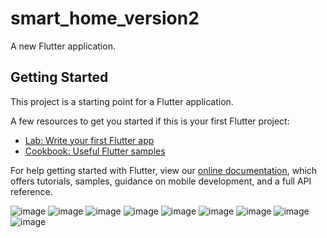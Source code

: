 # smart_home_version2

A new Flutter application.

## Getting Started

This project is a starting point for a Flutter application.

A few resources to get you started if this is your first Flutter project:

- [Lab: Write your first Flutter app](https://flutter.dev/docs/get-started/codelab)
- [Cookbook: Useful Flutter samples](https://flutter.dev/docs/cookbook)

For help getting started with Flutter, view our
[online documentation](https://flutter.dev/docs), which offers tutorials,
samples, guidance on mobile development, and a full API reference.

![image](https://github.com/polausama/smart-home-app/assets/53063294/4c1dbc22-3aac-4342-b206-860f6d3f9a9f)
![image](https://github.com/polausama/smart-home-app/assets/53063294/26e4c455-9018-4442-94d9-b8065292947a)
![image](https://github.com/polausama/smart-home-app/assets/53063294/98080811-8ce7-4b53-9faa-95a55638f0da)
![image](https://github.com/polausama/smart-home-app/assets/53063294/9afd92fe-da2a-4b4e-91b6-05c97e68fd27)
![image](https://github.com/polausama/smart-home-app/assets/53063294/f8f71784-4cec-4dd2-917d-fe23c9941a9c)
![image](https://github.com/polausama/smart-home-app/assets/53063294/db5c763f-9208-4c8f-8bfc-7caaa0b8497c)
![image](https://github.com/polausama/smart-home-app/assets/53063294/a08eab77-afa6-44b8-88d2-177e098bc948)
![image](https://github.com/polausama/smart-home-app/assets/53063294/5783614d-7983-4bf3-a0b7-632066da938e)
![image](https://github.com/polausama/smart-home-app/assets/53063294/e16c5590-f07a-44cb-a28a-6dd2e81a5b50)
